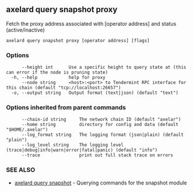 ## axelard query snapshot proxy

Fetch the proxy address associated with [operator address] and status (active/inactive)

```
axelard query snapshot proxy [operator address] [flags]
```

### Options

```
      --height int      Use a specific height to query state at (this can error if the node is pruning state)
  -h, --help            help for proxy
      --node string     <host>:<port> to Tendermint RPC interface for this chain (default "tcp://localhost:26657")
  -o, --output string   Output format (text|json) (default "text")
```

### Options inherited from parent commands

```
      --chain-id string     The network chain ID (default "axelar")
      --home string         directory for config and data (default "$HOME/.axelar")
      --log_format string   The logging format (json|plain) (default "plain")
      --log_level string    The logging level (trace|debug|info|warn|error|fatal|panic) (default "info")
      --trace               print out full stack trace on errors
```

### SEE ALSO

- [axelard query snapshot](axelard_query_snapshot.md) - Querying commands for the snapshot module
